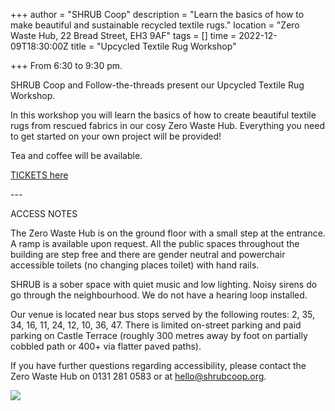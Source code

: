 +++
author = "SHRUB Coop"
description = "Learn the basics of how to make beautiful and sustainable recycled textile rugs."
location = "Zero Waste Hub, 22 Bread Street, EH3 9AF"
tags = []
time = 2022-12-09T18:30:00Z
title = "Upcycled Textile Rug Workshop"

+++
From 6:30 to 9:30 pm.

SHRUB Coop and Follow-the-threads present our Upcycled Textile Rug Workshop.

In this workshop you will learn the basics of how to create beautiful textile rugs from rescued fabrics in our cosy Zero Waste Hub. Everything you need to get started on your own project will be provided!

Tea and coffee will be available.

[TICKETS here](https://www.eventbrite.co.uk/e/upcycled-textile-rug-workshop-tickets-433493048377)

\---

ACCESS NOTES

The Zero Waste Hub is on the ground floor with a small step at the entrance. A ramp is available upon request. All the public spaces throughout the building are step free and there are gender neutral and powerchair accessible toilets (no changing places toilet) with hand rails.

SHRUB is a sober space with quiet music and low lighting. Noisy sirens do go through the neighbourhood. We do not have a hearing loop installed.

Our venue is located near bus stops served by the following routes: 2, 35, 34, 16, 11, 24, 12, 10, 36, 47. There is limited on-street parking and paid parking on Castle Terrace (roughly 300 metres away by foot on partially cobbled path or 400+ via flatter paved paths).

If you have further questions regarding accessibility, please contact the Zero Waste Hub on 0131 281 0583 or at hello@shrubcoop.org.

![](https://res.cloudinary.com/shrub-co-op/image/upload/v1668515037/shrubcoop.org/media/Delta_2_se7xyk.jpg)